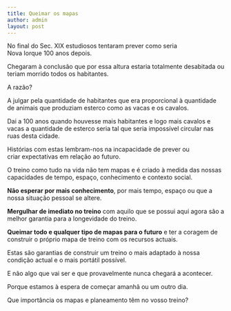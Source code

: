 ```yaml
---
title: Queimar os mapas
author: admin
layout: post
---
```

No final do Sec. XIX estudiosos tentaram prever como seria Nova Iorque 100 anos depois.

Chegaram à conclusão que por essa altura estaria totalmente desabitada ou teriam morrido todos os habitantes.

A razão?

A julgar pela quantidade de habitantes que era proporcional à quantidade de animais que produziam esterco como as vacas e os cavalos.

Dai a 100 anos quando houvesse mais habitantes e logo mais cavalos e vacas a quantidade de esterco seria tal que seria impossível circular nas ruas desta cidade.

Histórias com estas lembram-nos na incapacidade de prever ou criar expectativas em relação ao futuro.

O treino como tudo na vida não tem mapas e é criado à medida das nossas capacidades de tempo, espaço, conhecimento e contexto social.

**Não esperar por mais conhecimento**, por mais tempo, espaço ou que a nossa situação pessoal se altere.

**Mergulhar de imediato no treino** com aquilo que se possui aqui agora são a melhor garantia para a longevidade do treino.

**Queimar todo e qualquer tipo de mapas para o futuro** e ter a coragem de construir o próprio mapa de treino com os recursos actuais.

Estas são garantias de construir um treino o mais adaptado à nossa condição actual e o mais portátil possível.

E não algo que vai ser e que provavelmente nunca chegará a acontecer.

Porque estamos à espera de começar amanhã ou um outro dia.

Que importância os mapas e planeamento têm no vosso treino?